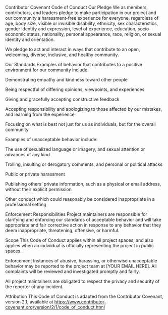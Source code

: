 Contributor Covenant Code of Conduct
Our Pledge
We as members, contributors, and leaders pledge to make participation in our project and our community a harassment-free experience for everyone, regardless of age, body size, visible or invisible disability, ethnicity, sex characteristics, gender identity and expression, level of experience, education, socio-economic status, nationality, personal appearance, race, religion, or sexual identity and orientation.

We pledge to act and interact in ways that contribute to an open, welcoming, diverse, inclusive, and healthy community.

Our Standards
Examples of behavior that contributes to a positive environment for our community include:

Demonstrating empathy and kindness toward other people

Being respectful of differing opinions, viewpoints, and experiences

Giving and gracefully accepting constructive feedback

Accepting responsibility and apologizing to those affected by our mistakes, and learning from the experience

Focusing on what is best not just for us as individuals, but for the overall community

Examples of unacceptable behavior include:

The use of sexualized language or imagery, and sexual attention or advances of any kind

Trolling, insulting or derogatory comments, and personal or political attacks

Public or private harassment

Publishing others’ private information, such as a physical or email address, without their explicit permission

Other conduct which could reasonably be considered inappropriate in a professional setting

Enforcement Responsibilities
Project maintainers are responsible for clarifying and enforcing our standards of acceptable behavior and will take appropriate and fair corrective action in response to any behavior that they deem inappropriate, threatening, offensive, or harmful.

Scope
This Code of Conduct applies within all project spaces, and also applies when an individual is officially representing the project in public spaces.

Enforcement
Instances of abusive, harassing, or otherwise unacceptable behavior may be reported to the project team at [YOUR EMAIL HERE]. All complaints will be reviewed and investigated promptly and fairly.

All project maintainers are obligated to respect the privacy and security of the reporter of any incident.

Attribution
This Code of Conduct is adapted from the Contributor Covenant, version 2.1, available at
https://www.contributor-covenant.org/version/2/1/code_of_conduct.html
